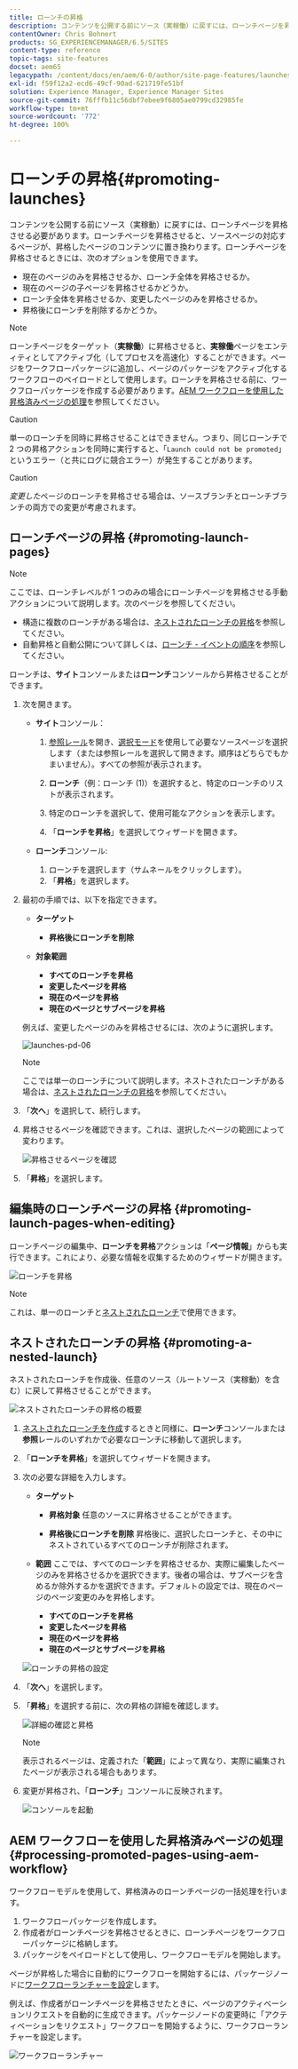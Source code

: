 ```yaml
---
title: ローンチの昇格
description: コンテンツを公開する前にソース（実稼働）に戻すには、ローンチページを昇格させる必要があります。
contentOwner: Chris Bohnert
products: SG_EXPERIENCEMANAGER/6.5/SITES
content-type: reference
topic-tags: site-features
docset: aem65
legacypath: /content/docs/en/aem/6-0/author/site-page-features/launches
exl-id: f59f12a2-ecd6-49cf-90ad-621719fe51bf
solution: Experience Manager, Experience Manager Sites
source-git-commit: 76fffb11c56dbf7ebee9f6805ae0799cd32985fe
workflow-type: tm+mt
source-wordcount: '772'
ht-degree: 100%

---
```


# ローンチの昇格{#promoting-launches}

コンテンツを公開する前にソース（実稼動）に戻すには、ローンチページを昇格させる必要があります。ローンチページを昇格させると、ソースページの対応するページが、昇格したページのコンテンツに置き換わります。ローンチページを昇格させるときには、次のオプションを使用できます。

* 現在のページのみを昇格させるか、ローンチ全体を昇格させるか。
* 現在のページの子ページを昇格させるかどうか。
* ローンチ全体を昇格させるか、変更したページのみを昇格させるか。
* 昇格後にローンチを削除するかどうか。

>[!NOTE]
>
>ローンチページをターゲット（**実稼働**）に昇格させると、**実稼働**&#x200B;ページをエンティティとしてアクティブ化（してプロセスを高速化）することができます。ページをワークフローパッケージに追加し、ページのパッケージをアクティブ化するワークフローのペイロードとして使用します。ローンチを昇格させる前に、ワークフローパッケージを作成する必要があります。[AEM ワークフローを使用した昇格済みページの処理](#processing-promoted-pages-using-aem-workflow)を参照してください。

>[!CAUTION]
>
>単一のローンチを同時に昇格させることはできません。つまり、同じローンチで 2 つの昇格アクションを同時に実行すると、「`Launch could not be promoted`」というエラー（と共にログに競合エラー）が発生することがあります。

>[!CAUTION]
>
>*変更した*&#x200B;ページのローンチを昇格させる場合は、ソースブランチとローンチブランチの両方での変更が考慮されます。

## ローンチページの昇格 {#promoting-launch-pages}

>[!NOTE]
>
>ここでは、ローンチレベルが 1 つのみの場合にローンチページを昇格させる手動アクションについて説明します。次のページを参照してください。
>
>* 構造に複数のローンチがある場合は、[ネストされたローンチの昇格](#promoting-a-nested-launch)を参照してください。
>* 自動昇格と自動公開について詳しくは、[ローンチ - イベントの順序](/help/sites-authoring/launches.md#launches-the-order-of-events)を参照してください。
>

ローンチは、**サイト**&#x200B;コンソールまたは&#x200B;**ローンチ**&#x200B;コンソールから昇格させることができます。

1. 次を開きます。

   * **サイト**&#x200B;コンソール：

      1. [参照レール](/help/sites-authoring/author-environment-tools.md#showingpagereferences)を開き、[選択モード](/help/sites-authoring/basic-handling.md)を使用して必要なソースページを選択します（または参照レールを選択して開きます。順序はどちらでもかまいません）。すべての参照が表示されます。

      1. **ローンチ**（例：ローンチ (1)）を選択すると、特定のローンチのリストが表示されます。
      1. 特定のローンチを選択して、使用可能なアクションを表示します。
      1. 「**ローンチを昇格**」を選択してウィザードを開きます。

   * **ローンチ**&#x200B;コンソール:

      1. ローンチを選択します（サムネールをクリックします）。
      1. 「**昇格**」を選択します。

1. 最初の手順では、以下を指定できます。

   * **ターゲット**

      * **昇格後にローンチを削除**

   * **対象範囲**

      * **すべてのローンチを昇格**
      * **変更したページを昇格**
      * **現在のページを昇格**
      * **現在のページとサブページを昇格**

   例えば、変更したページのみを昇格させるには、次のように選択します。

   ![launches-pd-06](assets/launches-pd-06.png)

   >[!NOTE]
   >
   >ここでは単一のローンチについて説明します。ネストされたローンチがある場合は、[ネストされたローンチの昇格](#promoting-a-nested-launch)を参照してください。

1. 「**次へ**」を選択して、続行します。
1. 昇格させるページを確認できます。これは、選択したページの範囲によって変わります。

   ![昇格させるページを確認](assets/chlimage_1-102.png)

1. 「**昇格**」を選択します。

## 編集時のローンチページの昇格 {#promoting-launch-pages-when-editing}

ローンチページの編集中、**ローンチを昇格**&#x200B;アクションは「**ページ情報**」からも実行できます。これにより、必要な情報を収集するためのウィザードが開きます。

![ローンチを昇格](assets/chlimage_1-103.png)

>[!NOTE]
>
>これは、単一のローンチと[ネストされたローンチ](#promoting-a-nested-launch)で使用できます。

## ネストされたローンチの昇格 {#promoting-a-nested-launch}

ネストされたローンチを作成後、任意のソース（ルートソース（実稼動）を含む）に戻して昇格させることができます。

![ネストされたローンチの昇格の概要](assets/chlimage_1-104.png)

1. [ネストされたローンチを作成](#creatinganestedlaunchlaunchwithinalaunch)するときと同様に、**ローンチ**&#x200B;コンソールまたは&#x200B;**参照**&#x200B;レールのいずれかで必要なローンチに移動して選択します。
1. 「**ローンチを昇格**」を選択してウィザードを開きます。

1. 次の必要な詳細を入力します。

   * **ターゲット**

      * **昇格対象**
任意のソースに昇格させることができます。

      * **昇格後にローンチを削除**
昇格後に、選択したローンチと、その中にネストされているすべてのローンチが削除されます。

   * **範囲**
ここでは、すべてのローンチを昇格させるか、実際に編集したページのみを昇格させるかを選択できます。後者の場合は、サブページを含めるか除外するかを選択できます。デフォルトの設定では、現在のページのページ変更のみを昇格します。

      * **すべてのローンチを昇格**
      * **変更したページを昇格**
      * **現在のページを昇格**
      * **現在のページとサブページを昇格**

   ![ローンチの昇格の設定](assets/chlimage_1-105.png)

1. 「**次へ**」を選択します。
1. 「**昇格**」を選択する前に、次の昇格の詳細を確認します。

   ![詳細の確認と昇格](assets/chlimage_1-106.png)

   >[!NOTE]
   >
   >表示されるページは、定義された「**範囲**」によって異なり、実際に編集されたページが表示される場合もあります。

1. 変更が昇格され、「**ローンチ**」コンソールに反映されます。

   ![コンソールを起動](assets/chlimage_1-107.png)

## AEM ワークフローを使用した昇格済みページの処理 {#processing-promoted-pages-using-aem-workflow}

ワークフローモデルを使用して、昇格済みのローンチページの一括処理を行います。

1. ワークフローパッケージを作成します。
1. 作成者がローンチページを昇格させるときに、ローンチページをワークフローパッケージに格納します。
1. パッケージをペイロードとして使用し、ワークフローモデルを開始します。

ページが昇格した場合に自動的にワークフローを開始するには、パッケージノードに[ワークフローランチャーを設定](/help/sites-administering/workflows-starting.md#workflows-launchers)します。

例えば、作成者がローンチページを昇格させたときに、ページのアクティベーションリクエストを自動的に生成できます。パッケージノードの変更時に「アクティベーションをリクエスト」ワークフローを開始するように、ワークフローランチャーを設定します。

![ワークフローランチャー](assets/chlimage_1-108.png)
